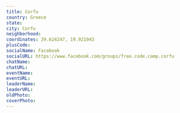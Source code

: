```yaml
---
title: Corfu
country: Greece
state: 
city: Corfu
neighborhood: 
coordinates: 39.624247, 19.921043
plusCode:
socialName: Facebook
socialURL: https://www.facebook.com/groups/free.code.camp.corfu
chatName:
chatURL:
eventName:
eventURL:
leaderName:
leaderURL:
oldPhoto: 
coverPhoto:
---
```

